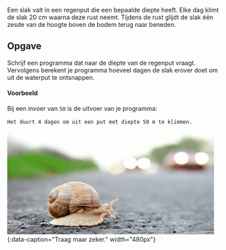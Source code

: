 Een slak valt in een regenput die een bepaalde diepte heeft. Elke dag klimt de slak 20 cm waarna deze rust neemt. Tijdens de rust glijdt de slak één zesde van de hoogte boven de bodem terug naar beneden.

## Opgave

Schrijf een programma dat naar de diepte van de regenput vraagt. Vervolgens berekent je programma hoeveel dagen de slak erover doet om uit de waterput te ontsnappen.

#### Voorbeeld

Bij een invoer van `50` is de uitvoer van je programma:

```
Het duurt 4 dagen om uit een put met diepte 50 m te klimmen.
```

![Traag maar zeker.](media/slak.gif "Traag maar zeker."){:data-caption="Traag maar zeker." width="480px"}